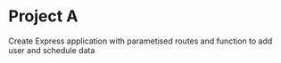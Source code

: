# Project A

Create Express application with parametised routes and function to add user and schedule data
